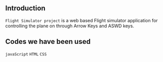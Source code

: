 ## Introduction
`Flight Simulator project` is a web based Flight simulator application for controlling the plane on through Arrow Keys and ASWD keys. 

## Codes we have been used 
`javaScript`
`HTML`
`CSS`
